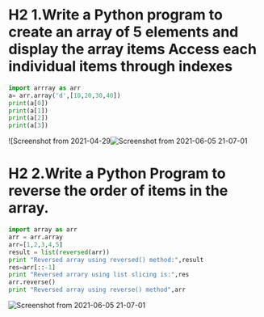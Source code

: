 # H2 1.Write a Python program to create an array of 5 elements and display the array items Access each individual items through indexes
```python
import arrray as arr
a= arr.array('d',[10,20,30,40])
print(a[0])
print(a[1])
print(a[2])
print(a[3])
```

![Screenshot from 2021-04-29![Screenshot from 2021-06-05 21-07-01](https://user-images.githubusercontent.com/79211248/120897317-14435e80-c643-11eb-9932-349f3e023da6.png)


# H2 2.Write a Python Program to reverse the order of items in the array.
```python
import array as arr
arr = arr.array
arr=[1,2,3,4,5]
result = list(reversed(arr))
print "Reversed array using reversed() method:",result
res=arr[::-1]
print "Reversed arrary using list slicing is:",res
arr.reverse()
print "Reversed array using reverse() method",arr
```

![Screenshot from 2021-06-05 21-07-01](https://user-images.githubusercontent.com/79211248/120897347-49e84780-c643-11eb-82f1-0b68982741dd.png)
